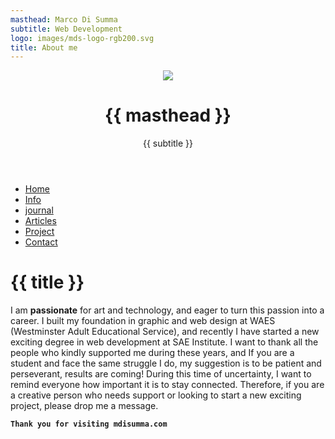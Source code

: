 ```yaml
---
masthead: Marco Di Summa
subtitle: Web Development
logo: images/mds-logo-rgb200.svg
title: About me
---
```


<!DOCTYPE html>
<html lang="en">
<head>
    <meta charset="UTF-8">
    <meta name="viewport" content="width=device-width, initial-scale=1.0">
    <link href="css/style.css" rel="stylesheet">
    <link rel="icon" type="image/png" href="images/mds-logo.png" sizes="16x16">
    <script src="https://kit.fontawesome.com/45bfc94cb4.js" crossorigin="anonymous"></script>
    <title>Marco Di Summa</title>
</head>
<body>
<header>
    <div class="logo">
        <img src="{{logo}}">
    </div>
    <div class="masthead">
        <h1>{{ masthead }}</h1>
        <p>{{ subtitle }}</p>
    </div>
</header>
<nav>
    <ul class="navigation">
        <li><a href="index.html">Home</a></li>
        <li><a href="info.html">Info</a></li>
        <li><a href="journal.html">journal</a></li>
        <li><a href="article.html">Articles</a></li>
        <li><a href="#">Project</a></li>
        <li><a href="#">Contact</a></li>
    </ul>
</nav>


# {{ title }}
I am **passionate** for art and technology, and eager to turn this passion into a career.
I built my foundation in graphic and web design at WAES (Westminster Adult Educational Service), and recently I have started a new exciting degree in web development at SAE Institute.
I want to thank all the people who kindly supported me during these years, and If you are a student and face the same struggle I do, my suggestion is to be patient and perseverant, results are coming!
During this time of uncertainty, I want to remind everyone how important it is to stay connected. Therefore, if you are a creative person who needs support or looking to start a new exciting project, please drop me a message.
    
**`Thank you for visiting mdisumma.com`**
    

<footer>
    <div class="social-menu">
        <a href="https://www.linkedin.com/in/marco-di-summa-1a5146182/" target="_blank"><i class="fab fa-linkedin-in"></i></a>
        <a href="https://github.com/mdisumma" target="_blank"><i class="fab fa-github"></i></a>
        <a href="https://codepen.io/mdisumma" target="_blank"><i class="fab fa-codepen"></i></a>
        <a href="https://www.behance.net/marcodisumma" target="_blank"><i class="fab fa-behance" ></i></a>
        <a href="https://twitter.com/MarcoDiSumma1" target="_blank"><i class="fab fa-twitter" ></i></a>
        <a href="mailto:mdisumma@yahoo.com"><i class="far fa-envelope"></i></a>
    </div>
</footer>
</body>
</html>
